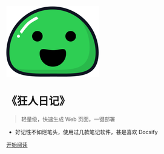 <!-- _coverpage.md -->
<!-- 封面页配置 -->

![logo](res/img/icon.svg)

# 《狂人日记》

> 轻量级，快速生成 Web 页面，一键部署

- 好记性不如烂笔头，使用过几款笔记软件，甚是喜欢 Docsify

[开始阅读](/README.md)
